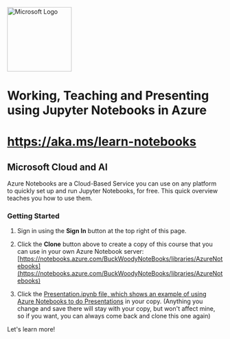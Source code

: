 <img style="display: inline-block" src="./assets/microsoftlogo.png" width="150" alt="Microsoft Logo">

# Working, Teaching and Presenting using Jupyter Notebooks in Azure

# https://aka.ms/learn-notebooks

## Microsoft Cloud and AI

Azure Notebooks are a Cloud-Based Service you can use on any platform to quickly set up and run Jupyter Notebooks, for free. This quick overview teaches you how to use them.   

### Getting Started

1. Sign in using the **Sign In** button at the top right of this page.

2. Click the **Clone** button above to create a copy of this course that you can use in your own Azure Notebook server: [https://notebooks.azure.com/BuckWoodyNoteBooks/libraries/AzureNotebooks](https://notebooks.azure.com/BuckWoodyNoteBooks/libraries/AzureNotebooks)

3. Click the [Presentation.ipynb file, which shows an example of using Azure Notebooks to do Presentations](https://notebooks.azure.com/run/BuckWoodyNoteBooks/AzureNotebooks?dest=%2Fnotebooks%2FPresentation.ipynb) in your copy. (Anything you change and save there will stay with your copy, but won't affect mine, so if you want, you can always come back and clone this one again)

Let's learn more!